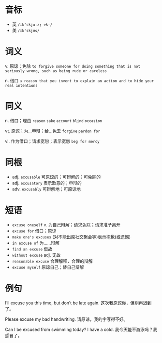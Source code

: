 # 音标

- 英 `/ɪk'skjuːz; ek-/`
- 美 `/ɪk'skjʊs/`

# 词义

v. 原谅；免除
`to forgive someone for doing something that is not seriously wrong, such as being rude or careless`

n. 借口
`a reason that you invent to explain an action and to hide your real intentions`

# 同义

n. 借口；理由
`reason` `sake` `account` `blind` `occasion`

vt. 原谅；为…申辩；给…免去
`forgive` `pardon for`

vi. 作为借口；请求宽恕；表示宽恕
`beg for mercy`

# 同根

- adj. `excusable` 可原谅的；可辩解的；可免除的
- adj. `excusatory` 表示歉意的；申辩的
- adv. `excusably` 可辩解地；可原谅地

# 短语

- `excuse oneself` v. 为自己辩解；请求免除；请求准予离开
- `excuse for` 借口；原谅
- `make one's excuses` (对不能出席社交聚会等)表示抱歉(或遗憾)
- `in excuse of` 为……辩解
- `find an excuse` 借故
- `without excuse` adj. 无故
- `reasonable excuse` 合理解释，合理的辩解
- `excuse myself` 原谅自己；替自己辩解

# 例句

I’ll excuse you this time, but don’t be late again.
这次我原谅你，但别再迟到了。

Please excuse my bad handwriting.
请原谅，我的字写得不好。

Can I be excused from swimming today? I have a cold.
我今天能不游泳吗？我感冒了。


